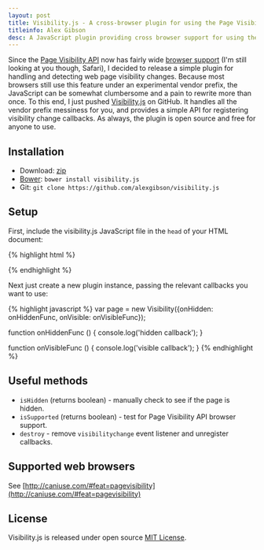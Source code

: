 ```yaml
---
layout: post
title: Visibility.js - A cross-browser plugin for using the Page Visibility API
titleinfo: Alex Gibson
desc: A JavaScript plugin providing cross browser support for using the Page Visibility API
---
```


Since the [Page Visibility API](http://www.w3.org/TR/page-visibility/) now has fairly wide [browser support](http://caniuse.com/#feat=pagevisibility) (I'm still looking at you though, Safari), I decided to release a simple plugin for handling and detecting web page visibility changes. Because most browsers still use this feature under an experimental vendor prefix, the JavaScript can be somewhat clumbersome and a pain to rewrite more than once. To this end, I just pushed [Visibility.js](https://github.com/alexgibson/visibility.js) on GitHub. It handles all the vendor prefix messiness for you, and provides a simple API for registering visibility change callbacks. As always, the plugin is open source and free for anyone to use.

Installation
---------------------------------------

* Download: [zip](https://github.com/alexgibson/visibility.js/zipball/master)
* [Bower](https://github.com/twitter/bower/): `bower install visibility.js`
* Git: `git clone https://github.com/alexgibson/visibility.js`

Setup
---------

First, include the visibility.js JavaScript file in the `head` of your HTML document:

{% highlight html %}
<script src="visibility.js"></script>
{% endhighlight %}

Next just create a new plugin instance, passing the relevant callbacks you want to use:

{% highlight javascript %}
var page = new Visibility({onHidden: onHiddenFunc, onVisible: onVisibleFunc});

function onHiddenFunc () {
	console.log('hidden callback');
}

function onVisibleFunc () {
	console.log('visible callback');
}
{% endhighlight %}

Useful methods
--------------

* `isHidden` (returns boolean) - manually check to see if the page is hidden.
* `isSupported` (returns boolean) - test for Page Visibility API browser support.
* `destroy` - remove `visibilitychange` event listener and unregister callbacks.


Supported web browsers
---------------------------------------

See [http://caniuse.com/#feat=pagevisibility](http://caniuse.com/#feat=pagevisibility)

License
-------

Visibility.js is released under open source [MIT License](https://github.com/alexgibson/visibility.js/blob/master/LICENSE.md).